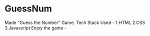 # GuessNum
Made "Guess the Number" Game.
Tech Stack Used - 
1.HTML
2.CSS
3.Javascript
Enjoy the game - 
